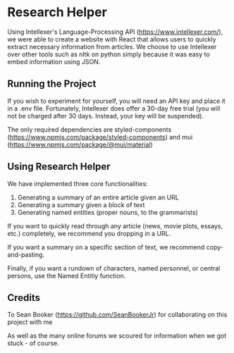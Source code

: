 # Research Helper

Using Intellexer's Language-Processing API (https://www.intellexer.com/), we were able to create a website with React that allows users to quickly extract necessary information from articles. We choose to use Intellexer over other tools such as nltk on python simply because it was easy to embed information using JSON. 

## Running the Project

If you wish to experiment for yourself, you will need an API key and place it in a .env file. Fortunately, Intellexer does offer a 30-day free trial (you will not be charged after 30 days. Instead, your key will be suspended). 

The only required dependencies are styled-components (https://www.npmjs.com/package/styled-components) and mui (https://www.npmjs.com/package/@mui/material)

## Using Research Helper 

We have implemented three core functionalities: 

1. Generating a summary of an entire article given an URL 
2. Generating a summary given a block of text 
3. Generating named entities (proper nouns, to the grammarists) 

If you want to quickly read through any article (news, movie plots, essays, etc.) completely, we recommend you dropping in a URL. 

If you want a summary on a specific section of text, we recommend copy-and-pasting. 

Finally, if you want a rundown of characters, named personnel, or central persons, use the Named Entitiy function. 

## Credits 

To Sean Booker (https://github.com/SeanBookerJr) for collaborating on this project with me 

As well as the many online forums we scoured for information when we got stuck - of course. 
